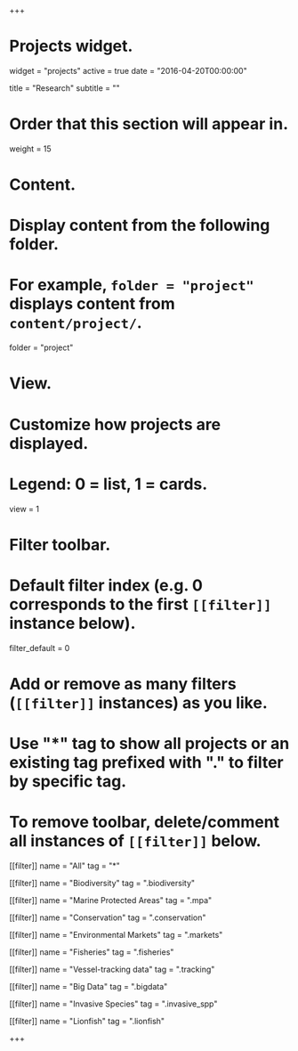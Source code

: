 +++
# Projects widget.
widget = "projects"
active = true
date = "2016-04-20T00:00:00"

title = "Research"
subtitle = ""

# Order that this section will appear in.
weight = 15

# Content.
# Display content from the following folder.
# For example, `folder = "project"` displays content from `content/project/`.
folder = "project"

# View.
# Customize how projects are displayed.
# Legend: 0 = list, 1 = cards.
view = 1

# Filter toolbar.

# Default filter index (e.g. 0 corresponds to the first `[[filter]]` instance below).
filter_default = 0

# Add or remove as many filters (`[[filter]]` instances) as you like.
# Use "*" tag to show all projects or an existing tag prefixed with "." to filter by specific tag.
# To remove toolbar, delete/comment all instances of `[[filter]]` below.
[[filter]]
  name = "All"
  tag = "*"

[[filter]]
  name = "Biodiversity"
  tag = ".biodiversity"
  
[[filter]]
  name = "Marine Protected Areas"
  tag = ".mpa"

[[filter]]
  name = "Conservation"
  tag = ".conservation"
  
[[filter]]
  name = "Environmental Markets"
  tag = ".markets"
  
[[filter]]
  name = "Fisheries"
  tag = ".fisheries"

[[filter]]
  name = "Vessel-tracking data"
  tag = ".tracking"
  
[[filter]]
  name = "Big Data"
  tag = ".bigdata"
  
[[filter]]
  name = "Invasive Species"
  tag = ".invasive_spp"
  
[[filter]]
  name = "Lionfish"
  tag = ".lionfish"

+++
